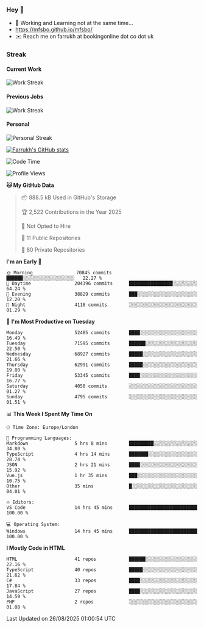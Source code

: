 ### Hey 👋

- 🏃 Working and Learning not at the same time...
- https://mfsbo.github.io/mfsbo/
- ✉️ Reach me on farrukh at bookingonline dot co dot uk

### Streak
#### Current Work
![Work Streak](https://streak-stats.demolab.com/?user=mfsbo)
#### Previous Jobs
![Work Streak](https://streak-stats.demolab.com/?user=farrukhcw)
#### Personal
![Personal Streak](https://streak-stats.demolab.com/?user=farrukhsubhani)

[![Farrukh's GitHub stats](https://github-readme-stats.vercel.app/api?username=mfsbo&hide=stars&count_private=true)](https://github.com/mfsbo/)

<!--START_SECTION:waka-->
![Code Time](http://img.shields.io/badge/Code%20Time-1%2C025%20hrs%2018%20mins-blue)

![Profile Views](http://img.shields.io/badge/Profile%20Views-0-blue)

**🐱 My GitHub Data** 

> 📦 888.5 kB Used in GitHub's Storage 
 > 
> 🏆 2,522 Contributions in the Year 2025
 > 
> 🚫 Not Opted to Hire
 > 
> 📜 11 Public Repositories 
 > 
> 🔑 80 Private Repositories 
 > 
**I'm an Early 🐤** 

```text
🌞 Morning                70845 commits       ██████░░░░░░░░░░░░░░░░░░░   22.27 % 
🌆 Daytime                204396 commits      ████████████████░░░░░░░░░   64.24 % 
🌃 Evening                38829 commits       ███░░░░░░░░░░░░░░░░░░░░░░   12.20 % 
🌙 Night                  4118 commits        ░░░░░░░░░░░░░░░░░░░░░░░░░   01.29 % 
```
📅 **I'm Most Productive on Tuesday** 

```text
Monday                   52485 commits       ████░░░░░░░░░░░░░░░░░░░░░   16.49 % 
Tuesday                  71595 commits       ██████░░░░░░░░░░░░░░░░░░░   22.50 % 
Wednesday                68927 commits       █████░░░░░░░░░░░░░░░░░░░░   21.66 % 
Thursday                 62991 commits       █████░░░░░░░░░░░░░░░░░░░░   19.80 % 
Friday                   53345 commits       ████░░░░░░░░░░░░░░░░░░░░░   16.77 % 
Saturday                 4050 commits        ░░░░░░░░░░░░░░░░░░░░░░░░░   01.27 % 
Sunday                   4795 commits        ░░░░░░░░░░░░░░░░░░░░░░░░░   01.51 % 
```


📊 **This Week I Spent My Time On** 

```text
🕑︎ Time Zone: Europe/London

💬 Programming Languages: 
Markdown                 5 hrs 8 mins        █████████░░░░░░░░░░░░░░░░   34.80 % 
TypeScript               4 hrs 14 mins       ███████░░░░░░░░░░░░░░░░░░   28.74 % 
JSON                     2 hrs 21 mins       ████░░░░░░░░░░░░░░░░░░░░░   15.92 % 
Vue.js                   1 hr 35 mins        ███░░░░░░░░░░░░░░░░░░░░░░   10.75 % 
Other                    35 mins             █░░░░░░░░░░░░░░░░░░░░░░░░   04.01 % 

🔥 Editors: 
VS Code                  14 hrs 45 mins      █████████████████████████   100.00 % 

💻 Operating System: 
Windows                  14 hrs 45 mins      █████████████████████████   100.00 % 
```

**I Mostly Code in HTML** 

```text
HTML                     41 repos            ██████░░░░░░░░░░░░░░░░░░░   22.16 % 
TypeScript               40 repos            █████░░░░░░░░░░░░░░░░░░░░   21.62 % 
C#                       33 repos            ████░░░░░░░░░░░░░░░░░░░░░   17.84 % 
JavaScript               27 repos            ████░░░░░░░░░░░░░░░░░░░░░   14.59 % 
PHP                      2 repos             ░░░░░░░░░░░░░░░░░░░░░░░░░   01.08 % 
```




 Last Updated on 26/08/2025 01:00:54 UTC
<!--END_SECTION:waka-->
<!--
**mfsbo/mfsbo** is a ✨ _special_ ✨ repository because its `README.md` (this file) appears on your GitHub profile.

Here are some ideas to get you started:

- 🔭 I’m currently working on ...
- 🌱 I’m currently learning ...
- 👯 I’m looking to collaborate on ...
- 🤔 I’m looking for help with ...
- 💬 Ask me about ...
- 📫 How to reach me: ...
- 😄 Pronouns: ...
- ⚡ Fun fact: ...
-->
